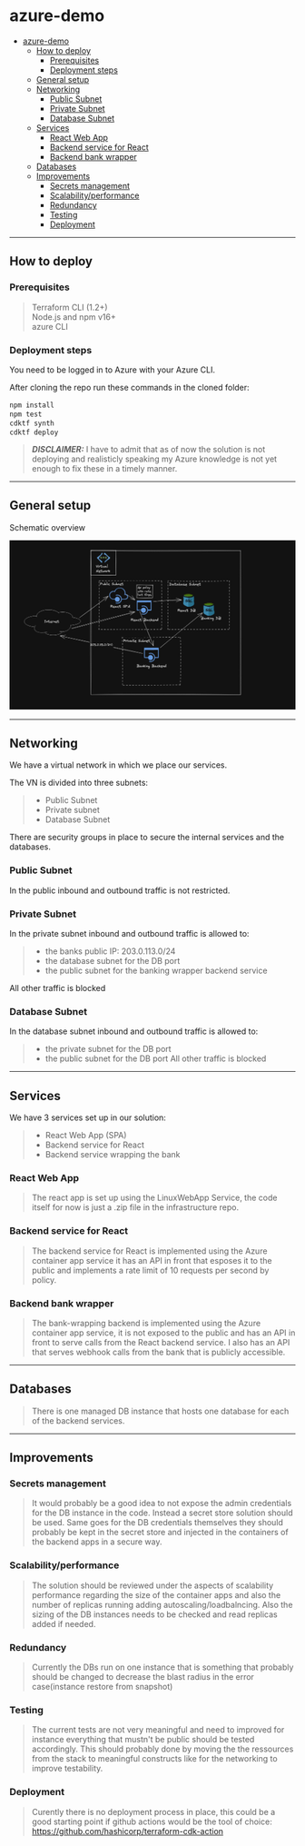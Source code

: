 

# azure-demo

- [azure-demo](#azure-demo)
  - [How to deploy](#how-to-deploy)
    - [Prerequisites](#prerequisites)
    - [Deployment steps](#deployment-steps)
  - [General setup](#general-setup)
  - [Networking](#networking)
    - [Public Subnet](#public-subnet)
    - [Private Subnet](#private-subnet)
    - [Database Subnet](#database-subnet)
  - [Services](#services)
    - [React Web App](#react-web-app)
    - [Backend service for React](#backend-service-for-react)
    - [Backend bank wrapper](#backend-bank-wrapper)
  - [Databases](#databases)
  - [Improvements](#improvements)
    - [Secrets management](#secrets-management)
    - [Scalability/performance](#scalabilityperformance)
    - [Redundancy](#redundancy)
    - [Testing](#testing)
    - [Deployment](#deployment)

---

## How to deploy

### Prerequisites

> Terraform CLI (1.2+)<br>
> Node.js and npm v16+<br>
> azure CLI<br>

### Deployment steps

You need to be logged in to Azure with your Azure CLI.

After cloning the repo run these commands in the cloned folder:

```
npm install
npm test
cdktf synth
cdktf deploy
```

> **_DISCLAIMER:_**  I have to admit that as of now the solution is not deploying and realisticly speaking my Azure knowledge is not yet enough to fix these in a timely manner.

---

## General setup
Schematic overview

![Overview](overview.png)

---
## Networking
We have a virtual network in which we place our services.

The VN is divided into three subnets:

> - Public Subnet
> - Private subnet
> - Database Subnet

There are security groups in place to secure the internal services and the databases.

### Public Subnet

In the public inbound and outbound traffic is not restricted.

### Private Subnet
In the private subnet inbound and outbound traffic is allowed to:
> - the banks public IP: 203.0.113.0/24
> - the database subnet for the DB port
> - the public subnet for the banking wrapper backend service
  
All other traffic is blocked
### Database Subnet
In the database subnet inbound and outbound traffic is allowed to:
> - the private subnet for the DB port
> - the public subnet for the DB port
All other traffic is blocked

---

## Services
We have 3 services set up in our solution:

> - React Web App (SPA)
> - Backend service for React
> - Backend service wrapping the bank

### React Web App

> The react app is set up using the LinuxWebApp Service, the code itself for now is just a .zip file in the infrastructure repo.

### Backend service for React

> The backend service for React is implemented using the Azure container app service it has an API in front that esposes it to the public and implements a rate limit of 10 requests per second by policy.

### Backend bank wrapper

> The bank-wrapping backend is implemented using the Azure container app service, it is not exposed to the public and has an API in front to serve calls from the React backend service.
> I also has an API that serves webhook calls from the bank that is publicly accessible.

---

## Databases

> There is one managed DB instance that hosts one database for each of the backend services.

---


## Improvements

### Secrets management

> It would probably be a good idea to not expose the admin credentials for the DB instance in the code.
> Instead a secret store solution should be used.
> Same goes for the DB credentials themselves they should probably be kept in the secret store and injected in the containers of the backend apps in a secure way.

### Scalability/performance

> The solution should be reviewed under the aspects of scalability performance regarding the size of the container apps and also the number of replicas running adding autoscaling/loadbalncing.
> Also the sizing of the DB instances needs to be checked and read replicas added if needed.

### Redundancy

> Currently the DBs run on one instance that is something that probably should be changed to decrease the blast radius in the error case(instance restore from snapshot)

### Testing

> The current tests are not very meaningful and need to improved for instance everything that mustn't be public should be tested accordingly.
> This should probably done by moving the the ressources from the stack to meaningful constructs like for the networking to improve testability.

### Deployment

> Curently there is no deployment process in place, this could be a good starting point if github actions would be the tool of choice: https://github.com/hashicorp/terraform-cdk-action







